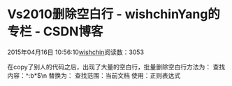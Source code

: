 # Vs2010删除空白行 - wishchinYang的专栏 - CSDN博客
2015年04月16日 10:56:10[wishchin](https://me.csdn.net/wishchin)阅读数：3053
                
在copy了别人的代码之后，出现了大量的空白行，批量删除空白行方法为：
查找内容：^:b*$\n
替换为：
查找范围：当前文档
使用：正则表达式
